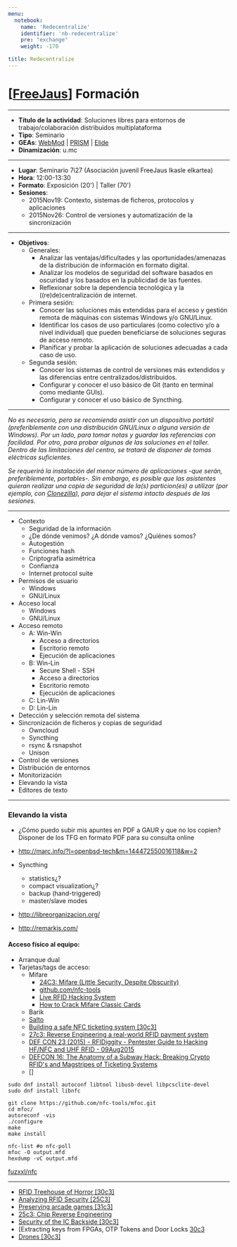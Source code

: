 ```yaml
---
menu:
  notebook:
    name: 'Redecentralize'
    identifier: 'nb-redecentralize'
    pre: "exchange"
    weight: -170

title: Redecentralize
---
```


# [[FreeJaus](https://github.com/FreeJaus)] Formación

---

 - **Título de la actividad**: Soluciones libres para entornos de trabajo/colaboración distribuidos multiplataforma
 - **Tipo**: Seminario
 - **GEAs**: [WebMod](https://github.com/FreeJaus/gea-webmod) | [PRISM](https://github.com/FreeJaus/gea-PRISM) | [Elide](https://github.com/FreeJaus/elide)
 - **Dinamización**: u.mc
 
---

 - **Lugar**: Seminario 7i27 (Asociación juvenil FreeJaus Ikasle elkartea)
 - **Hora**: 12:00-13:30
 - **Formato**: Exposición (20') | Taller (70')
 - **Sesiones**:
   - 2015Nov19: Contexto, sistemas de ficheros, protocolos y aplicaciones
   - 2015Nov26: Control de versiones y automatización de la sincronización

---

 - **Objetivos**:
   - Generales:
     - Analizar las ventajas/dificultades y las oportunidades/amenazas de la distribución de información en formato digital.
     - Analizar los modelos de seguridad del software basados en oscuridad y los basados en la publicidad de las fuentes.
     - Reflexionar sobre la dependencia tecnológica y la ((re)de)centralización de internet.
   - Primera sesión:
     - Conocer las soluciones más extendidas para el acceso y gestión remota de máquinas con sistemas Windows y/o GNU/Linux.
	 - Identificar los casos de uso particulares (como colectivo y/o a nivel individual) que pueden beneficiarse de soluciones seguras de acceso remoto.
	 - Planificar y probar la aplicación de soluciones adecuadas a cada caso de uso.
   - Segunda sesión:
     - Conocer los sistemas de control de versiones más extendidos y las diferencias entre centralizados/distribuidos.
	 - Configurar y conocer el uso básico de Git (tanto en terminal como mediante GUIs).
	 - Configurar y conocer el uso básico de Syncthing.

---	 

*No es necesario, pero se recomienda asistir con un dispositivo portátil (preferiblemente con una distribución GNU/Linux o alguna versión de Windows). Por un lado, para tomar notas y guardar las referencias con facilidad. Por otro, para probar algunas de las soluciones en el taller. Dentro de las limitaciones del centro, se tratará de disponer de tomas eléctricas suficientes.*

*Se requerirá la instalación del menor número de aplicaciones -que serán, preferiblemente, portables-. Sin embargo, es posible que las asistentes quieran realizar una copia de seguridad de la(s) particion(es) a utilizar (por ejemplo, con [Clonezilla](http://clonezilla.org/)), para dejar el sistema intacto después de las sesiones.*

---

 - Contexto
   - Seguridad de la información
   - ¿De dónde venimos? ¿A dónde vamos? ¿Quiénes somos?
   - Autogestión
   - Funciones hash
   - Criptografía asimétrica
   - Confianza
   - Internet protocol suite
 - Permisos de usuario
   - Windows
   - GNU/Linux
 - Acceso local
   - Windows
   - GNU/Linux
 - Acceso remoto
   - A: Win-Win
     - Acceso a directorios
	 - Escritorio remoto
	 - Ejecución de aplicaciones
   - B: Win-Lin
     - Secure Shell - SSH
	 - Acceso a directorios
	 - Escritorio remoto
	 - Ejecución de aplicaciones
   - C: Lin-Win
   - D: Lin-Lin
 - Detección y selección remota del sistema
 - Sincronización de ficheros y copias de seguridad
   - Owncloud
   - Syncthing
   - rsync & rsnapshot
   - Unison
 - Control de versiones
 - Distribución de entornos
 - Monitorización
 - Elevando la vista
 - Editores de texto
   
---

### Elevando la vista

- ¿Cómo puedo subir mis apuntes en PDF a GAUR y que no los copien? Disponer de los TFG en formato PDF para su consulta online
 
- http://marc.info/?l=openbsd-tech&m=144472550016118&w=2
 
- Syncthing
  - statistics¿?
  - compact visualization¿?
  - backup (hand-triggered)
  - master/slave modes
	 
- http://libreorganizacion.org/
- http://remarkjs.com/

#### Acceso físico al equipo:

- Arranque dual
- Tarjetas/tags de acceso:
  - Mifare
     - [24C3: Mifare (Little Security, Despite Obscurity)](https://www.youtube.com/watch?v=QJyxUvMGLr0)
     - [github.com/nfc-tools](https://github.com/nfc-tools/)
     - [Live RFID Hacking System](http://www.openpcd.org/Live_RFID_Hacking_System)
     - [How to Crack Mifare Classic Cards](https://firefart.at/post/how-to-crack-mifare-classic-cards/)
  - Barik
  - [Salto](http://www.saltosystems.com/en/product-range/explanation/31/salto-wireless/)
  - [Building a safe NFC ticketing system [30c3] ](https://www.youtube.com/watch?v=Czvn4L1r6f4)
  - [27c3: Reverse Engineering a real-world RFID payment system](https://www.youtube.com/watch?v=FqO1PvRAy90)
  - [DEF CON 23 (2015) - RFIDiggity - Pentester Guide to Hacking HF/NFC and UHF RFID - 09Aug2015](https://www.youtube.com/watch?v=7o38hyQWw6g)
  - [DEFCON 16: The Anatomy of a Subway Hack: Breaking Crypto RFID's and Magstripes of Ticketing Systems](https://www.youtube.com/watch?v=amTB19V_sqg)
  - []

```
sudo dnf install autoconf libtool libusb-devel libpcsclite-devel
sudo dnf install libnfc

git clone https://github.com/nfc-tools/mfoc.git
cd mfoc/
autoreconf -vis
./configure
make
make install
```

```
nfc-list #o nfc-poll
mfoc -O output.mfd
hexdump -vC output.mfd
```

[fuzxxl/nfc](https://github.com/fuzxxl/nfc)

---

- [RFID Treehouse of Horror [30c3]](https://www.youtube.com/watch?v=gTj5Ni7_zes)
- [Analyzing RFID Security [25C3] ](https://www.youtube.com/watch?v=aO6zFpgtLj8)
- [Preserving arcade games [31c3]](https://www.youtube.com/watch?v=2q_qXGIj-jg)
- [25c3: Chip Reverse Engineering](https://www.youtube.com/watch?v=Pp4TPQVbxCQ)
- [Security of the IC Backside [30c3]](https://www.youtube.com/watch?v=wmv7tu7FSW0)
- [Extracting keys from FPGAs, OTP Tokens and Door Locks [30c3](https://www.youtube.com/watch?v=H-cpm7D8Sqg)
- [Drones [30c3]](https://www.youtube.com/watch?v=IePG2fzKvF0)
